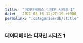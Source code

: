 ```yaml
---
title:  "데이터베이스 디자인 시리즈 1"
date:   2021-08-03 12:27:19 +0900
permalink: ":categories/db/:title"
---
```


### 데이터베이스 디자인 시리즈 1
